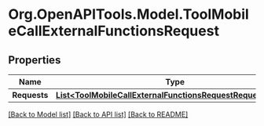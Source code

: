 # Org.OpenAPITools.Model.ToolMobileCallExternalFunctionsRequest

## Properties

Name | Type | Description | Notes
------------ | ------------- | ------------- | -------------
**Requests** | [**List&lt;ToolMobileCallExternalFunctionsRequestRequestsInner&gt;**](ToolMobileCallExternalFunctionsRequestRequestsInner.md) |  | 

[[Back to Model list]](../README.md#documentation-for-models) [[Back to API list]](../README.md#documentation-for-api-endpoints) [[Back to README]](../README.md)

